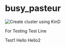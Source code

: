 # busy_pasteur

![Create cluster using KinD](https://github.com/varkanmigaris/busy_pasteur/workflows/Create%20cluster%20using%20KinD/badge.svg)

For Testing 
Test Line

Test1
Hello
Hello2
